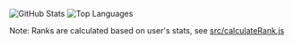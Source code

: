 ![GitHub Stats](https://github-readme-stats.vercel.app/api?username=TanisukeGoro&count_private=true&show_icons=true&theme=monokai)
![Top Languages](https://github-readme-stats.vercel.app/api/top-langs/?username=TanisukeGoro&layout=compact&theme=monokai)


Note: Ranks are calculated based on user's stats, see [src/calculateRank.js](https://github.com/anuraghazra/github-readme-stats/blob/master/src/calculateRank.js)

<!--
**TanisukeGoro/TanisukeGoro** is a ✨ _special_ ✨ repository because its `README.md` (this file) appears on your GitHub profile.

Here are some ideas to get you started:

- 🔭 I’m currently working on ...
- 🌱 I’m currently learning ...
- 👯 I’m looking to collaborate on ...
- 🤔 I’m looking for help with ...
- 💬 Ask me about ...
- 📫 How to reach me: ...
- 😄 Pronouns: ...
- ⚡ Fun fact: ...
-->
